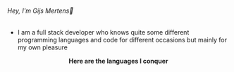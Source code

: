 ###### Hey, I'm Gijs Mertens👋
<ins></ins> 
- I am a full stack developer who knows quite some different programming languages ​​and code for different occasions but mainly for my own pleasure

<p align="center"><strong>Here are the languages I conquer</strong></p>
